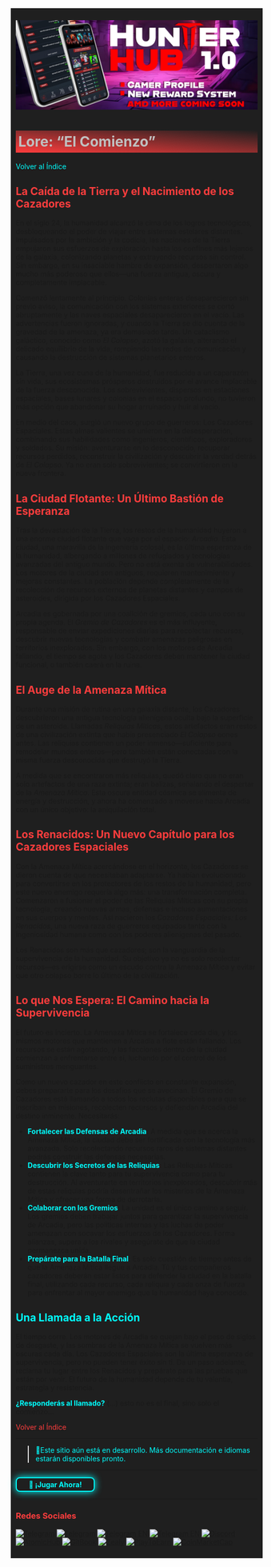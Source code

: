 <div style="background-color:#1F1F1F; padding:10px;">

![Space Hunters: Reborn](../../../static/img/Baanner%20top%203.jpg)
# <div style="background: linear-gradient(185deg, #1F1F1F, #FF3D3D); padding: 5px; color: #FFFFFF;"><span style="color:#c0c0c0"> Lore: “El Comienzo”
[<span style="color:#00FFFF">Volver al Índice</span>](../../../index.md)
## <span style="color:#FF3D3D">La Caída de la Tierra y el Nacimiento de los Cazadores
En el siglo 24, la humanidad alcanzó la cima de los logros tecnológicos, desbloqueando el poder de viajar entre sistemas estelares distantes. Impulsados por la ambición y la codicia, las naciones de la Tierra empujaron sus esfuerzos de exploración hasta los confines más lejanos de la galaxia, colonizando planetas y extrayendo recursos sin control. Sin embargo, en su insaciable hambre de expansión, despertaron algo mucho más poderoso que ellos—una fuerza antigua, oscura y completamente implacable.

Comenzó lentamente al principio. Colonias enteras desaparecieron sin previo aviso, la comunicación con los sistemas exteriores se cortó abruptamente y las naves espaciales desaparecieron en el vacío. Las advertencias fueron ignoradas, y cuando la Tierra se dio cuenta de la gravedad de la amenaza, ya era demasiado tarde. Un cataclismo galáctico, conocido como *El Colapso*, azotó la galaxia, alterando el delicado equilibrio de la vida, rompiendo las redes de comunicación y causando la destrucción de sistemas planetarios enteros.

La Tierra, una vez cuna de la humanidad, fue reducida a un caparazón sin vida, sus ecosistemas prósperos destruidos por el avance implacable de la fuerza desconocida. Los sobrevivientes, dispersos en estaciones espaciales, bases lunares y colonias en el espacio profundo, no tuvieron más opción que abandonar su hogar arruinado y huir al vacío.

En medio del caos, surgió un nuevo grupo de guerreros: Los Cazadores Espaciales. Estas almas valientes se unieron en la desesperación, combinando sus habilidades como ingenieros, científicos, exploradores y soldados. Su misión: aventurarse en lo desconocido, recuperar recursos perdidos, reconstruir la civilización y descubrir la verdad detrás de *El Colapso*. Ya no eran solo sobrevivientes; se convirtieron en la nueva frontera.

## <span style="color:#FF3D3D">La Ciudad Flotante: Un Último Bastión de Esperanza
Tras la devastación de la Tierra, los restos de la humanidad huyeron a una enorme ciudad flotante que vaga por el espacio: *Arcadia*. Esta ciudad, una maravilla de la ingeniería colosal, es la última esperanza de la humanidad, albergando a millones de refugiados y tecnologías avanzadas del antiguo mundo. Pero no está exenta de vulnerabilidades. Los motores de la ciudad son antiguos, requieren mantenimiento y mejoras constantes. La población depende completamente de la recolección de recursos externos de planetas distantes y campos de asteroides, dirigida por los Cazadores Espaciales.

Arcadia es gobernada por una coalición de gremios, cada uno con su propia agenda. El *Gremio de Cazadores* es el más influyente, responsable de enviar expediciones diarias para recolectar recursos, descubrir nuevas tecnologías y combatir amenazas peligrosas en territorios inexplorados. Sin embargo, con los motores de Arcadia fallando, el tiempo se agota y los Cazadores deben mantener la ciudad funcional, o también caerá en la ruina.

## <span style="color:#FF3D3D">El Auge de la Amenaza Mítica
Durante una misión de rutina en una galaxia distante, los Cazadores descubrieron una antigua tecnología alienígena oculta bajo la superficie de un asteroide. Llamadas *Reliquias Míticas*, estos artefactos eran restos de una civilización extinta que había presenciado *El Colapso* eones antes. Las reliquias contienen un poder inmenso—suficiente para remodelar mundos enteros—pero también están conectadas con la misma fuerza desconocida que destruyó la Tierra.

A medida que se encontraron más reliquias, quedó claro que no eran solo artefactos de una raza extinta; eran balizas, señalando el despertar de la *Amenaza Mítica*. Esta oscura entidad cósmica se alimenta de energía y destrucción, y ahora ha comenzado a moverse hacia Arcadia con un único objetivo: la aniquilación total.

## <span style="color:#FF3D3D">Los Renacidos: Un Nuevo Capítulo para los Cazadores Espaciales
Con la Amenaza Mítica acercándose en el horizonte, los Cazadores se dieron cuenta de que necesitaban adaptarse. Ya habían evolucionado para convertirse en los protectores de los restos de la humanidad, pero este nuevo enemigo requería algo más: una transformación completa. Comenzaron a fusionar el poder de las Reliquias Míticas con su propia tecnología, creando nuevas armas, defensas e incluso aumentaciones en sus cuerpos y mentes. Así nacieron los *Cazadores Espaciales: Los Renacidos*, una nueva raza de guerreros equipados tanto con la ingeniosidad humana como con los poderes alienígenas del pasado.

Los Renacidos son más que cazadores; son la vanguardia de la supervivencia de la humanidad. Su objetivo ya no es solo recolectar recursos—es erigirse como un escudo contra la Amenaza Mítica y evitar que otro colapso borre lo último de la civilización.

## <span style="color:#FF3D3D">Lo que Nos Espera: El Camino hacia la Supervivencia
El futuro es incierto. La Amenaza Mítica se fortalece cada día, y los mismos motores que mantienen a Arcadia a flote están fallando. Los recursos se están agotando, y las facciones dentro de la ciudad comienzan a enfrentarse entre sí, luchando por el control de los suministros menguantes.

Como un nuevo cazador en este conflicto en constante expansión, debes prepararte para los desafíos que se avecinan. El Gremio de Cazadores está llamando a todos los reclutas disponibles para que se inscriban en misiones, recolecten recursos y defiendan Arcadia del destino inminente. Necesitarás:

- **<span style="color:#00FFFF">Fortalecer las Defensas de Arcadia**: A medida que se acerca la Amenaza Mítica, la ciudad debe ser fortificada con la tecnología más avanzada. Solo recolectando recursos raros de sistemas distantes podrás construir las defensas necesarias.
- **<span style="color:#00FFFF">Descubrir los Secretos de las Reliquias**: Las Reliquias Míticas contienen la clave tanto para tu supervivencia como para tu destrucción. Al aventurarte en territorios inexplorados, descubrir más de estas reliquias podría desentrañar los misterios de la Amenaza Mítica y ofrecer una forma de derrotarla.
- **<span style="color:#00FFFF">Colaborar con los Gremios**: La unidad es el único camino a seguir. Los gremios deben trabajar juntos para garantizar la supervivencia de Arcadia, pero las políticas internas y las luchas de poder amenazan con socavar los esfuerzos de los Cazadores. Forma alianzas, supera a los rivales y asegúrate de que la ciudad permanezca unida.
- **<span style="color:#00FFFF">Prepárate para la Batalla Final**: Es solo cuestión de tiempo antes de que la Amenaza Mítica llegue a Arcadia. Tú y tus compañeros cazadores deberán estar listos para defender la ciudad en la batalla final, utilizando cada recurso, cada reliquia y cada onza de fuerza para enfrentar al mayor enemigo que la humanidad haya conocido.

## <span style="color:#00FFFF">Una Llamada a la Acción
El tiempo corre. Los motores de Arcadia se quejan bajo el peso de siglos de desgaste, y las sombras de la Amenaza Mítica se vuelven más oscuras cada día. Los Cazadores Espaciales son la última esperanza de supervivencia, pero no pueden tener éxito sin ti. Da un paso adelante, reclama tu lugar entre los Renacidos y prepárate para las pruebas que están por venir. El futuro de la humanidad depende de tu valentía, estrategia y resistencia.

**<span style="color:#00FFFF">¿Responderás al llamado?**
(...) esto no es el final, sino solo el comienzo...


[<span style="color:#FF3D3D">Volver al Índice</span>](../../../index.md)
<hr>

><span style="color:#00FFFF"> 🔧Este sitio aún está en desarrollo. Más documentación e idiomas estarán disponibles pronto.</span>
<hr>
<a href="https://spacehunters.online" style="text-decoration:none;">
  <div style="display:inline-block; padding:4px 24px; background-color:#1F1F1F; color:#00FFFF; border: 2px solid #00FFFF; border-radius:8px; font-weight:bold; box-shadow: 0px 0px 15px #00FFFF; transition: background-color 0.3s, box-shadow 0.3s;">
    🚀 ¡Jugar Ahora!
  </div>
</a>

<style>
  a:hover div {
    background-color: #00FFFF;
    color: #1F1F1F;
    box-shadow: 0px 0px 25px #00FFFF;
  }
</style>
****

### <span style="color:#FF3D3D">Redes Sociales</span>

[![Telegram](https://img.shields.io/badge/Telegram-BOT-26A5E4?style=plastic&logo=telegram)](https://t.me/SpaceHuntersBot)
[![Telegram](https://img.shields.io/badge/Telegram-Anuncios-26A5E4?style=plastic&logo=telegram)](https://t.me/spacehuntersnews)
[![Telegram EN](https://img.shields.io/badge/Telegram-Chat%20ENG-2CA5E0?style=plastic&logo=telegram)](https://t.me/spacehunterss)
[![Telegram EN](https://img.shields.io/badge/Telegram-Chat%20ESP-2CA5E0?style=plastic&logo=telegram)](https://t.me/shspanish)
[![Discord](https://img.shields.io/badge/Discord-Space%20Hunters-7289DA?style=plastic&logo=discord)](https://discord.gg/wpmzyJM9xb)
[![AtomicHub](https://img.shields.io/badge/AtomicHub-Space%20Hunters-EE474C?style=plastic&logo=atomichub)](https://wax.atomichub.io/explorer/collection/wax-mainnet/spacehunterz)
[![GitBook](https://img.shields.io/badge/GitBook-Space%20Hunters-7A8089?style=plastic&logo=gitbook)](https://spaceheroes.gitbook.io/space-hunters)
[![Zealy](https://img.shields.io/badge/Zealy-Space%20Hunters-FF69B4?style=plastic&logo=zealy)](https://zealy.io/cw/spacehuntersthereborn/invite/UroI4c6fhtB3SX65siHBX)
[![PlayToEarn](https://img.shields.io/badge/PlayToEarn-Space%20Hunters-34C759?style=plastic&logo=playtoearn)](https://playtoearn.com/blockchaingame/space-hunters-the-reborn?rel=search)
[![CoinMarketCap](https://img.shields.io/badge/CoinMarketCap-NFTSpaceHunters-03C9A9?style=plastic&logo=coinmarketcap)](https://coinmarketcap.com/community/profile/nftspacehunters/)
